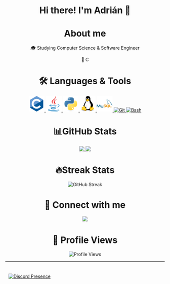 <div align="center">
  <h1>Hi there! I'm Adrián 👋</h1>
</div>

<div align="center">
  <h1>About me</h1>
🎓 Studying Computer Science & Software Engineer

💖 C

</div>
<div align="center">
  <h1>🛠️ Languages & Tools</h1>
</div>
<p align="center">
  <a href="https://www.cprogramming.com/" target="_blank"><img src="https://raw.githubusercontent.com/devicons/devicon/master/icons/c/c-original.svg" alt="C" width="50" height="50"/></a><a href="https://www.java.com/" target="_blank"> <img src="https://raw.githubusercontent.com/devicons/devicon/master/icons/java/java-original.svg" alt="Java" width="50" height="50"/> </a>
  <a href="https://www.python.org/" target="_blank"> <img src="https://raw.githubusercontent.com/devicons/devicon/master/icons/python/python-original.svg" alt="Python" width="50" height="50"/> </a>
  <a href="https://www.linux.org/" target="_blank"> <img src="https://raw.githubusercontent.com/devicons/devicon/master/icons/linux/linux-original.svg" alt="Linux" width="50" height="50"/> </a>
  <a href="https://www.mysql.com/" target="_blank"> <img src="https://raw.githubusercontent.com/devicons/devicon/master/icons/mysql/mysql-original-wordmark.svg" alt="MySQL" width="50" height="50"/> </a>
  <a href="https://git-scm.com/" target="_blank"> <img src="https://www.vectorlogo.zone/logos/git-scm/git-scm-icon.svg" alt="Git" width="50" height="50"/> </a>
  <a href="https://www.gnu.org/software/bash/" target="_blank"> <img src="https://upload.wikimedia.org/wikipedia/commons/8/82/Gnu-bash-logo.svg" alt="Bash" width="50" height="50"/> </a>
</p>

<div align="center">
  <h1>📊GitHub Stats</h1>
</div>
<p align="center">
  <a href="https://github.com/aaddrruuss">
    <img height="140em" src="https://github-readme-stats.vercel.app/api?username=aaddrruuss&show_icons=true&theme=algolia&include_all_commits=true&count_private=true"/>
    <img height="140em" src="https://github-readme-stats.vercel.app/api/top-langs/?username=aaddrruuss&layout=compact&langs_count=8&theme=algolia"/>
  </a>
</p>

<div align="center">
  <h1>🔥Streak Stats</h1>
</div>
<p align="center">
  <img src="https://github-readme-streak-stats.herokuapp.com/?user=aaddrruuss&theme=algolia" alt="GitHub Streak" />
</p>

<div align="center">
  <h1>📢 Connect with me</h1>
</div>
<p align="center">
  <a href="https://github.com/aaddrruuss" target="_blank"> <img src="https://img.shields.io/badge/GitHub-181717?style=for-the-badge&logo=github&logoColor=white"/> </a>
</p>

<div align="center">
  <h1>👀 Profile Views</h1>
</div>
<p align="center">
  <img src="https://komarev.com/ghpvc/?username=aaddrruuss&color=blue&style=flat-square" alt="Profile Views" />
</p>

---

<div style="display: flex; justify-content: space-between; align-items: flex-start; padding: 10px;">
  <p align="center">
    <a href="https://discord.com/users/427136807147405312">
        <img src="https://lanyard.cnrad.dev/api/427136807147405312?theme=dark&showDisplayName=true&idleMessage=Ahora%20mismo%20no%20estoy%20haciendo%20nada...&animated=true" alt="Discord Presence">
    </a>
  </p>
</div>
